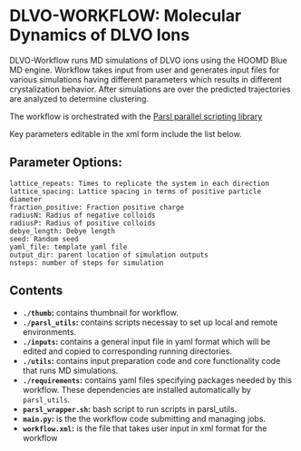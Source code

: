 # DLVO-WORKFLOW: Molecular Dynamics of DLVO Ions

DLVO-Workflow runs MD simulations of DLVO ions using the HOOMD Blue MD engine. 
Workflow takes input from user and generates input files for various simulations
having different parameters which results in different crystalization behavior.
After simulations are over the predicted trajectories are analyzed to determine clustering.

The workflow is orchestrated with the
[Parsl parallel scripting library](https://parsl-project.org/) 

Key parameters editable in the xml form include the list below.

## Parameter Options:

	lattice_repeats: Times to replicate the system in each direction
	lattice_spacing: Lattice spacing in terms of positive particle diameter 	
	fraction_positive: Fraction positive charge 
	radiusN: Radius of negative colloids 
	radiusP: Radius of positive colloids
    debye_length: Debye length 
    seed: Random seed 
    yaml_file: template yaml file
	output_dir: parent location of simulation outputs
	nsteps: number of steps for simulation

## Contents

+ **`./thumb`:** contains thumbnail for workflow.
+ **`./parsl_utils`:** contains scripts necessay to set up local and remote environments.
+ **`./inputs`:** contains a general input file in yaml format which will be edited and copied to corresponding running directories.
+ **`./utils`:** contains input preparation code and core functionality code that runs MD simulations.
+ **`./requirements`:** contains yaml files specifying packages needed by this workflow.  These dependencies are installed automatically by `parsl_utils`.
+ **`parsl_wrapper.sh`:** bash script to run scripts in parsl_utils.
+ **`main.py`:** is the the workflow code submitting and managing jobs.
+ **`workflow.xml`:** is the file that takes user input in xml format for the workflow